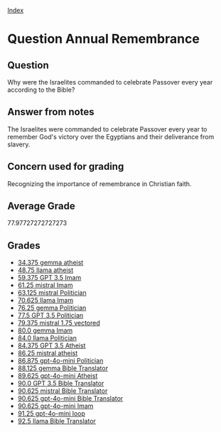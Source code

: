 
[Index](../../index.md)
# Question Annual Remembrance
## Question
Why were the Israelites commanded to celebrate Passover every year according to the Bible?

## Answer from notes
The Israelites were commanded to celebrate Passover every year to remember God's victory over the Egyptians and their deliverance from slavery.

## Concern used for grading
Recognizing the importance of remembrance in Christian faith.

## Average Grade
77.97727272727273

## Grades
 * [34.375 gemma atheist](../answers/gemma_atheist/Annual_Remembrance.md)
 * [48.75 llama atheist](../answers/llama_atheist/Annual_Remembrance.md)
 * [59.375 GPT 3.5 Imam](../answers/GPT_3.5_Imam/Annual_Remembrance.md)
 * [61.25 mistral Imam](../answers/mistral_Imam/Annual_Remembrance.md)
 * [63.125 mistral Politician](../answers/mistral_Politician/Annual_Remembrance.md)
 * [70.625 llama Imam](../answers/llama_Imam/Annual_Remembrance.md)
 * [76.25 gemma Politician](../answers/gemma_Politician/Annual_Remembrance.md)
 * [77.5 GPT 3.5 Politician](../answers/GPT_3.5_Politician/Annual_Remembrance.md)
 * [79.375 mistral 1.75 vectored](../answers/mistral_1.75_vectored/Annual_Remembrance.md)
 * [80.0 gemma Imam](../answers/gemma_Imam/Annual_Remembrance.md)
 * [84.0 llama Politician](../answers/llama_Politician/Annual_Remembrance.md)
 * [84.375 GPT 3.5 Atheist](../answers/GPT_3.5_Atheist/Annual_Remembrance.md)
 * [86.25 mistral atheist](../answers/mistral_atheist/Annual_Remembrance.md)
 * [86.875 gpt-4o-mini Politician](../answers/gpt-4o-mini_Politician/Annual_Remembrance.md)
 * [88.125 gemma Bible Translator](../answers/gemma_Bible_Translator/Annual_Remembrance.md)
 * [89.625 gpt-4o-mini Atheist](../answers/gpt-4o-mini_Atheist/Annual_Remembrance.md)
 * [90.0 GPT 3.5 Bible Translator](../answers/GPT_3.5_Bible_Translator/Annual_Remembrance.md)
 * [90.625 mistral Bible Translator](../answers/mistral_Bible_Translator/Annual_Remembrance.md)
 * [90.625 gpt-4o-mini Bible Translator](../answers/gpt-4o-mini_Bible_Translator/Annual_Remembrance.md)
 * [90.625 gpt-4o-mini Imam](../answers/gpt-4o-mini_Imam/Annual_Remembrance.md)
 * [91.25 gpt-4o-mini loop](../answers/gpt-4o-mini_loop/Annual_Remembrance.md)
 * [92.5 llama Bible Translator](../answers/llama_Bible_Translator/Annual_Remembrance.md)
